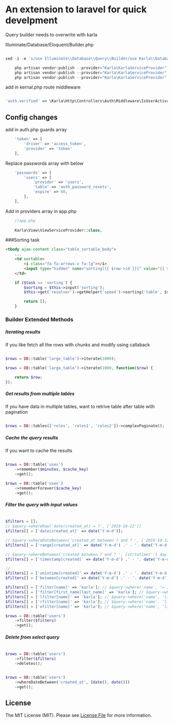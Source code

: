 # An extension to laravel for quick develpment

Query builder needs to overwrite with karla

Illuminate/Database/Eloquent/Builder.php

```php

sed -i -e 's/use Illuminate\\Database\\Query\\Builder/use Karla\\Database\\Query\\Builder/g' vendor/laravel/framework/src/Illuminate/Database/Eloquent/Model.php

```

```php
    php artisan vendor:publish --provider="Karla\KarlaServiceProvider" --tag="config"
    php artisan vendor:publish --provider="Karla\KarlaServiceProvider" --tag="assets"
    php artisan vendor:publish --provider="Karla\KarlaServiceProvider" --tag="views"
```

add in kernal.php route middleware
```php

'auth.verified' => \Karla\Http\Controllers\Auth\Middleware\IsUserActivate::class,
```

## Config changes

add in auth.php guards array
```php
    'token' => [
        'driver' => 'access_token',
        'provider' => 'token'
    ],
```

Replace passwords array with below
```php
    'passwords' => [
        'users' => [
            'provider' => 'users',
            'table' => 'auth_password_resets',
            'expire' => 60,
        ],
    ],
```

Add in providers array in app.php
```php
    //app.php
    
    Karla\View\ViewServiceProvider::class,
```

###Sorting task

```html
<tbody ajax-content class="table_sortable_body">
    ...
    <td sortable>
        <i class="fa fa-arrows-v fa-lg"></i>
        <input type="hidden" name="sorting[{{ $row->id }}]" value="{{ $row->ordering }}">
    </td>
```

```php
    if ($task == 'sorting') {
        $sorting = $this->input('sorting');
        $this->get('resolver')->getHelper('speed')->sorting('table', $sorting, 'id');

        return [];
    }
```

### Builder Extended Methods

##### Iterating results

If you like fetch all the rows with chunks and modify using callaback

```php

$rows = DB::table('large_table')->iterate(1000);

$rows = DB::table('large_table')->iterate(1000, function($row) {

    return $row;
});

```

##### Get results from multiple tables

If you have data in multiple tables, want to retrive table after table with pagination

```php

$rows = DB::tables(['roles', 'roles1', 'roles2'])->complexPaginate();

```

##### Cache the query results

If you want to cache the results

```php

$rows = DB::table('uses')
    ->remember($minutes, $cache_key)
    ->get();

$rows = DB::table('uses')
    ->rememberForever($cache_key)
    ->get();

```

##### Filter the query with input values

```php

$filters = [];
// $query->whereRaw('date(created_at) = ?', ['2019-10-12'])
$filters[] = ['date[created_at]' => date('Y-m-d')];

// $query->whereDateBetween('created_at between ? and ? ', ['2019-10-12', '2019-10-22'])
$filters[] = ['range[created_at]' => date('Y-m-d') .' - '. date('Y-m-d')];

// $query->whereBetween('created between ? and ? ', [strtotime('-1 day'), time()])
$filters[] = ['timestamp[created]' => date('Y-m-d') .' - '. date('Y-m-d')]; 

//
$filters[] = ['unixtime[created]' => date('Y-m-d') .' - '. date('Y-m-d')]; 
$filters[] = ['between[created]' => date('Y-m-d') .' - '. date('Y-m-d')]; 

$filters[] = ['filter[name]' => 'karla']; // $query->where('name', '=', 'karla')
$filters[] = ['filter[first_name|last_name]' => 'karla']; // $query->where('first_name', '=', 'karla')->orWhere()
$filters[] = ['lfilter[name]' => 'karla']; // $query->where('name', 'like', '%karla%')
$filters[] = ['rfilter[name]' => 'karla']; // $query->where('name', 'like', 'karla%')
$filters[] = ['efilter[name]' => 'karla']; // $query->where('name', 'like', '%karla')

$rows = DB::table('users')
    ->filter($filters)
    ->get();

```

##### Delete from select query

```php

$rows = DB::table('users')
    ->filter($filters)
    ->deletes();

```


```php

$rows = DB::table('users')
    ->whereDateBetween('created_at', [date(), date()])
    ->get();

```

## License

The MIT License (MIT). Please see [License File](LICENSE.md) for more information.